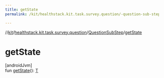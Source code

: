 ```yaml
---
title: getState
permalink: /kit/healthstack.kit.task.survey.question/-question-sub-step/get-state.html

---
```

//[kit](/kit.html)/[healthstack.kit.task.survey.question](../index.html)/[QuestionSubStep](index.html)/[getState](get-state.html)



# getState



[androidJvm]\
fun [getState](get-state.html)(): [T](index.html)




